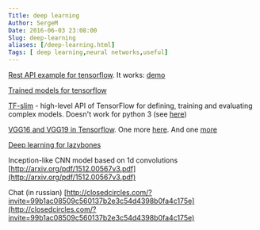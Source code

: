 ```yaml
---
Title: deep learning 
Author: SergeM
Date: 2016-06-03 23:08:00
Slug: deep-learning
aliases: [/deep-learning.html]
Tags: [ deep learning,neural networks,useful]
---
```





[Rest API example for tensorflow](https://github.com/sugyan/tensorflow-mnist). It works: [demo](https://tensorflow-mnist.herokuapp.com/)

[Trained models for tensorflow](https://deepdetect.com/models/tf/)

[TF-slim](https://github.com/tensorflow/models/tree/master/slim) -  high-level API of TensorFlow  for defining, training and evaluating complex models. Doesn't work for python 3 (see [here](https://github.com/tensorflow/models/issues/1436))

[VGG16 and VGG19 in Tensorflow](https://github.com/machrisaa/tensorflow-vgg). One more [here](https://github.com/huyng/tensorflow-vgg). And one [more](https://github.com/ry/tensorflow-vgg16)

[Deep learning for lazybones](http://oduerr.github.io/blog/2016/04/06/Deep-Learning_for_lazybones)

Inception-like CNN model based on 1d convolutions [http://arxiv.org/pdf/1512.00567v3.pdf](http://arxiv.org/pdf/1512.00567v3.pdf)

Chat (in russian) [http://closedcircles.com/?invite=99b1ac08509c560137b2e3c54d4398b0fa4c175e](http://closedcircles.com/?invite=99b1ac08509c560137b2e3c54d4398b0fa4c175e)

